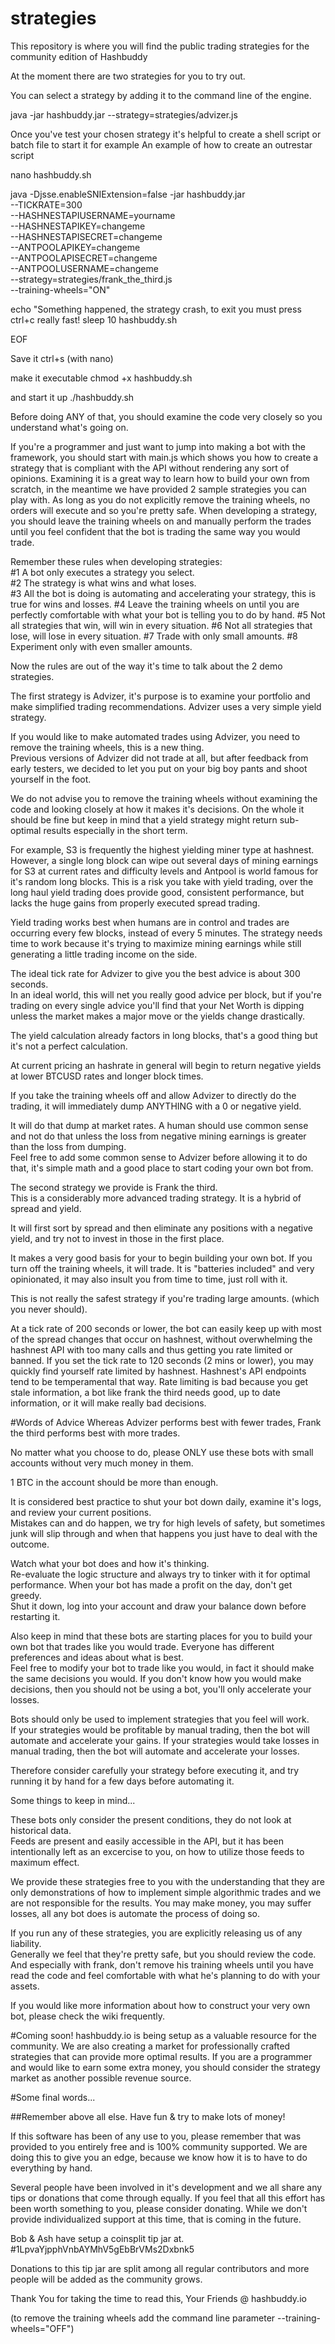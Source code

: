 # strategies
This repository is where you will find the public trading strategies for the community edition of Hashbuddy 

At the moment there are two strategies for you to try out.

You can select a strategy by adding it to the command line of the engine.

java -jar hashbuddy.jar --strategy=strategies/advizer.js

Once you've test your chosen strategy it's helpful to create a shell script or batch file to start it for example
An example of how to create an outrestar script

nano hashbuddy.sh

java -Djsse.enableSNIExtension=false -jar hashbuddy.jar \
--TICKRATE=300 \
--HASHNESTAPIUSERNAME=yourname \
--HASHNESTAPIKEY=changeme \
--HASHNESTAPISECRET=changeme \
--ANTPOOLAPIKEY=changeme \
--ANTPOOLAPISECRET=changeme \
--ANTPOOLUSERNAME=changeme \
--strategy=strategies/frank_the_third.js \
--training-wheels="ON"

echo "Something happened, the strategy crash, to exit you must press ctrl+c really fast!
sleep 10
hashbuddy.sh  

EOF

Save it 
ctrl+s (with nano)

make it executable 
chmod +x hashbuddy.sh

and start it up
./hashbuddy.sh

Before doing ANY of that, you should examine the code very closely so you understand what's going on.

If you're a programmer and just want to jump into making a bot with the framework, you should start with main.js which shows you how to create a strategy that is compliant with the API without rendering any sort of opinions.
Examining it is a great way to learn how to build your own from scratch, in the meantime we have provided 2 sample strategies you can play with.
As long as you do not explicitly remove the training wheels, no orders will execute and so you're pretty safe.
When developing a strategy, you should leave the training wheels on and manually perform the trades until you feel confident that the bot is trading the same way you would trade.

Remember these rules when developing strategies:  
#1  A bot only executes a strategy you select.  
#2  The strategy is what wins and what loses.  
#3  All the bot is doing is automating and accelerating your strategy, this is true for wins and losses.
#4  Leave the training wheels on until you are perfectly comfortable with what your bot is telling you to do by hand.
#5  Not all strategies that win, will win in every situation.
#6  Not all strategies that lose, will lose in every situation.
#7  Trade with only small amounts.
#8  Experiment only with even smaller amounts.

Now the rules are out of the way it's time to talk about the 2 demo strategies.

The first strategy is Advizer, it's purpose is to examine your portfolio and make simplified trading recommendations.
Advizer uses a very simple yield strategy.

If you would like to make automated trades using Advizer, you need to remove the training wheels, this is a new thing.  
Previous versions of Advizer did not trade at all, but after feedback from early testers, we decided to let you put on your big boy pants and shoot yourself in the foot.

We do not advise you to remove the training wheels without examining the code and looking closely at how it makes it's decisions.
On the whole it should be fine but keep in mind that a yield strategy might return sub-optimal results especially in the short term.

For example, S3 is frequently the highest yielding miner type at hashnest.  
However, a single long block can wipe out several days of mining earnings for S3 at current rates and difficulty levels and Antpool is world famous for it's random long blocks.
This is a risk you take with yield trading, over the long haul yield trading does provide good, consistent performance, but lacks the huge gains from properly executed spread trading.

Yield trading works best when humans are in control and trades are occurring every few blocks, instead of every 5 minutes.
The strategy needs time to work because it's trying to maximize mining earnings while still generating a little trading income on the side.

The ideal tick rate for Advizer to give you the best advice is about 300 seconds.  
In an ideal world, this will net you really good advice per block, but if you're trading on every single advice you'll find that your Net Worth is dipping unless the market makes a major move or the yields change drastically.

The yield calculation already factors in long blocks, that's a good thing but it's not a perfect calculation.

At current pricing an hashrate in general will begin to return negative yields at lower BTCUSD rates and longer block times.

If you take the training wheels off and allow Advizer to directly do the trading, it will immediately dump ANYTHING with a 0 or negative yield.

It will do that dump at market rates.
A human should use common sense and not do that unless the loss from negative mining earnings is greater than the loss from dumping.  
Feel free to add some common sense to Advizer before allowing it to do that, it's simple math and a good place to start coding your own bot from.


The second strategy we provide is Frank the third.  
This is a considerably more advanced trading strategy. 
It is a hybrid of spread and yield.  

It will first sort by spread and then eliminate any positions with a negative yield, and try not to invest in those in the first place.

It makes a very good basis for your to begin building your own bot.
If you turn off the training wheels, it will trade.
It is "batteries included" and very opinionated, it may also insult you from time to time, just roll with it.

This is not really the safest strategy if you're trading large amounts.  (which you never should).

At a tick rate of 200 seconds or lower, the bot can easily keep up with most of the spread changes that occur on hashnest, without overwhelming the hashnest API with too many calls and thus getting you rate limited or banned.
If you set the tick rate to 120 seconds (2 mins or lower), you may quickly find yourself rate limited by hashnest.
Hashnest's API endpoints tend to be temperamental that way.
Rate limiting is bad because you get stale information, a bot like frank the third needs good, up to date information, or it will make really bad decisions.

#Words of Advice
Whereas Advizer performs best with fewer trades, Frank the third performs best with more trades.

No matter what you choose to do, please ONLY use these bots with small accounts without very much money in them.

1 BTC in the account should be more than enough.

It is considered best practice to shut your bot down daily, examine it's logs, and review your current positions.  
Mistakes can and do happen, we try for high levels of safety, but sometimes junk will slip through and when that happens you just have to deal with the outcome.

Watch what your bot does and how it's thinking.  
Re-evaluate the logic structure and always try to tinker with it for optimal performance.
When your bot has made a profit on the day, don't get greedy.  
Shut it down, log into your account and draw your balance down before restarting it.

Also keep in mind that these bots are starting places for you to build your own bot that trades like you would trade.
Everyone has different preferences and ideas about what is best.  
Feel free to modify your bot to trade like you would, in fact it should make the same decisions you would.
If you don't know how you would make decisions, then you should not be using a bot, you'll only accelerate your losses.

Bots should only be used to implement strategies that you feel will work.  
If your strategies would be profitable by manual trading, then the bot will automate and accelerate your gains.
If your strategies would take losses in manual trading, then the bot will automate and accelerate your losses.

Therefore consider carefully your strategy before executing it, and try running it by hand for a few days before automating it.

Some things to keep in mind...

These bots only consider the present conditions, they do not look at historical data.  
Feeds are present and easily accessible in the API, but it has been intentionally left as an excercise to you, on how to utilize those feeds to maximum effect.

We provide these strategies free to you with the understanding that they are only demonstrations of how to implement simple algorithmic trades and we are not responsible for the results.
You may make money, you may suffer losses, all any bot does is automate the process of doing so.
  
If you run any of these strategies, you are explicitly releasing us of any liability.  
Generally we feel that they're pretty safe, but you should review the code.
And especially with frank, don't remove his training wheels until you have read the code and feel comfortable with what he's planning to do with your assets. 

If you would like more information about how to construct your very own bot, please check the wiki frequently.

#Coming soon!
hashbuddy.io is being setup as a valuable resource for the community. 
We are also creating a market for professionally crafted strategies that can provide more optimal results.
If you are a programmer and would like to earn some extra money, you should consider the strategy market as another possible revenue source.

#Some final words...

##Remember above all else.  Have fun & try to make lots of money!

If this software has been of any use to you, please remember that was provided to you entirely free and is 100% community supported.
We are doing this to give you an edge, because we know how it is to have to do everything by hand.

Several people have been involved in it's development and we all share any tips or donations that come through equally.
If you feel that all this effort has been worth something to you, please consider donating.
While we don't provide individualized support at this time, that is coming in the future.

Bob & Ash have setup a coinsplit tip jar at.
#1LpvaYjpphVnbAYMhV5gEbBrVMs2Dxbnk5

Donations to this tip jar are split among all regular contributors and more people will be added as the community grows.

Thank You for taking the time to read this,
Your Friends @ hashbuddy.io

(to remove the training wheels add the command line parameter --training-wheels="OFF")